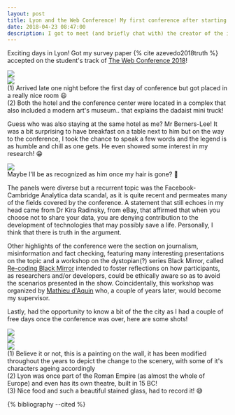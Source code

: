 ```yaml
---
layout: post
title: Lyon and the Web Conference! My first conference after starting the PhD! 🎓
date: 2018-04-23 08:47:00
description: I got to meet (and briefly chat with) the creator of the internet! 🌐
---
```


Exciting days in Lyon! Got my survey paper {% cite azevedo2018truth %} accepted on the student's track of [The Web Conference 2018](https://www2018.thewebconf.org)! 


<div class="row mt-3">
    <div class="col-sm mt-3 mt-md-0">
        <img class="img-fluid rounded z-depth-1" src="{{ site.baseurl }}/assets/img/www18/IMG_1543.JPG">
    </div>
    <div class="col-sm mt-3 mt-md-0">
        <img class="img-fluid rounded z-depth-1" src="{{ site.baseurl }}/assets/img/www18/IMG_1571.JPG">
    </div>
</div>
<div class="caption">
    (1) Arrived late one night before the first day of conference but got placed in a really nice room 😃<br>
    (2) Both the hotel and the conference center were located in a complex that also included a modern art's museum.. that explains the dadaist mini truck!
</div>


Guess who was also staying at the same hotel as me? Mr Berners-Lee! It was a bit surprising to have breakfast on a table next to him but on the way to the conference, I took the chance to speak a few words and the legend is as humble and chill as one gets. He even showed some interest in my research! 😁

<img class="img-fluid rounded z-depth-1" src="{{ site.baseurl }}/assets/img/www18/berners-lee.JPG">
<div class="caption">
    Maybe I'll be as recognized as him once my hair is gone? 🤔
</div>

The panels were diverse but a recurrent topic was the Facebook-Cambridge Analytica data scandal, as it is quite recent and permeates many of the fields covered by the conference. A statement that still echoes in my head came from Dr Kira Radinsky, from eBay, that affirmed that when you choose not to share your data, you are denying contribution to the development of technologies that may possibly save a life. Personally, I think that there is truth in the argument.

Other highlights of the conference were the section on journalism, misinformation and fact checking, featuring many interesting presentations on the topic and a workshop on the dystopian(?) series Black Mirror, called [Re-coding Black Mirror](https://kmitd.github.io/recoding-black-mirror/rbm-2018.html) intended to foster reflections on how participants, as researchers and/or developers, could be ethically aware so as to avoid the scenarios presented in the show. Coincidentally, this workshop was organized by [Mathieu d'Aquin](https://mdaquin.github.io) who, a couple of years later, would become my supervisor.

Lastly, had the opportunity to know a bit of the the city as I had a couple of free days once the conference was over, here are some shots!

<div class="row mt-3">
    <div class="col-sm mt-3 mt-md-0">
        <img class="img-fluid rounded z-depth-1" src="{{ site.baseurl }}/assets/img/www18/IMG_1581.JPG">
    </div>
    <div class="col-sm mt-3 mt-md-0">
        <img class="img-fluid rounded z-depth-1" src="{{ site.baseurl }}/assets/img/www18/IMG_1587.JPG">
    </div>
    <div class="col-sm mt-3 mt-md-0">
        <img class="img-fluid rounded z-depth-1" src="{{ site.baseurl }}/assets/img/www18/IMG_1591.JPG">
	</div>
</div>
<div class="caption">
    (1) Believe it or not, this is a painting on the wall, it has been modified throughout the years to depict the change to the scenery, with some of it's characters ageing accordingly<br>
    (2) Lyon was once part of the Roman Empire (as almost the whole of Europe) and even has its own theatre, built in 15 BC!<br>
    (3) Nice food and such a beautiful stained glass, had to record it! 😅
</div>


{% bibliography --cited %}